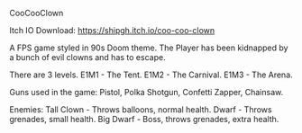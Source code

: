 CooCooClown

Itch IO Download:
https://shipgh.itch.io/coo-coo-clown


A FPS game styled in 90s Doom theme.
The Player has been kidnapped by a bunch of evil clowns and has to escape.

There are 3 levels.
E1M1 - The Tent.
E1M2 - The Carnival.
E1M3 - The Arena.

Guns used in the game:
Pistol,
Polka Shotgun,
Confetti Zapper,
Chainsaw.

Enemies:
Tall Clown - Throws balloons, normal health.
Dwarf - Throws grenades, small health.
Big Dwarf - Boss, throws grenades, extra health.
